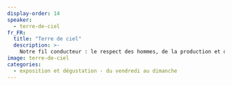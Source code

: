 ```yaml
---
display-order: 14
speaker:
  - terre-de-ciel
fr_FR:
  title: "Terre de ciel"
  description: >-
    Notre fil conducteur : le respect des hommes, de la production et des terroirs. Être au plus près et au plus vrai des thés que nous proposons : cette idée est le fruit d'une histoire et d'une expérience vécues au fil des années. Le contact direct et continu avec les producteurs locaux, la connaissance approfondie du mode d'élaboration et des terroirs, la participation à la fabrication de nos thés sont les bases de notre travail. C’est ce que nous partagerons pendant ces journées, cheminant à la découverte de nos thés, de nos images, de notre histoire.
image: terre-de-ciel
categories:
  - exposition et dégustation - du vendredi au dimanche
---
```

